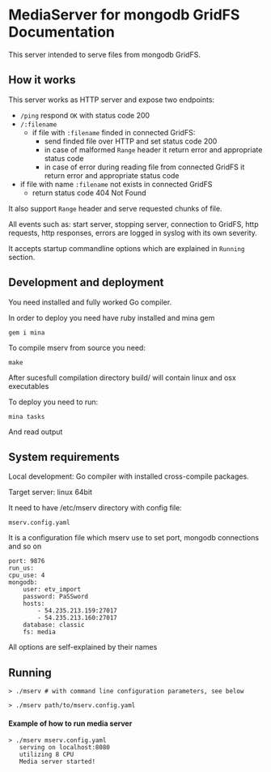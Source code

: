 # MediaServer for mongodb GridFS Documentation

This server intended to serve files from mongodb GridFS.

## How it works

This server works as HTTP server and expose two endpoints:

* `/ping` respond `OK` with status code 200
* `/:filename`
  * if file with `:filename` finded in connected GridFS:
      * send finded file over HTTP and set status code 200
      * in case of malformed `Range` header it return error and appropriate status code
      * in case of error during reading file from connected GridFS it return error and appropriate status code
*  if file with name `:filename` not exists in connected GridFS
      * return status code 404 Not Found

It also support `Range` header and serve requested chunks of file.

All events such as: start server, stopping server, connection to GridFS, http requests, http responses, errors
are logged in syslog with its own severity.

It accepts startup commandline options which are explained in `Running` section.

## Development and deployment

You need installed and fully worked Go compiler.

In order to deploy you need have ruby installed and mina gem

    gem i mina

To compile mserv from source you need:

    make

After sucesfull compilation directory build/ will contain linux and osx executables

To deploy you need to run:

    mina tasks

And read output


## System requirements

Local development: Go compiler with installed cross-compile packages.

Target server: linux 64bit

It need to have /etc/mserv directory with config file:

    mserv.config.yaml

It is a configuration file which mserv use to set port, mongodb connections and so on

    port: 9876
    run_us:
    cpu_use: 4
    mongodb:
        user: etv_import
        password: PaSSword
        hosts:
            - 54.235.213.159:27017
            - 54.235.213.160:27017
        database: classic
        fs: media

All options are self-explained by their names

## Running

    > ./mserv # with command line configuration parameters, see below

    > ./mserv path/to/mserv.config.yaml


#### Example of how to run media server

    > ./mserv mserv.config.yaml
       serving on localhost:8080
       utilizing 8 CPU
       Media server started!
